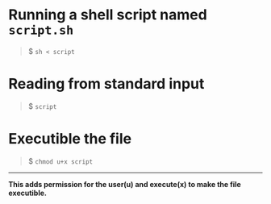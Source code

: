 # Running a shell script named `script.sh`
> $ `sh < script`
# Reading from standard input
> $ `script`
# Executible the file
> $ `chmod u+x script`
---
**This adds permission for  the user(u) and execute(x) to make the file executible.**

